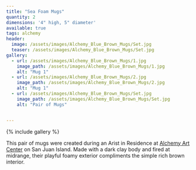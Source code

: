 ```yaml
---
title: "Sea Foam Mugs"
quantity: 2
dimensions: '4" high, 5" diameter'
available: true
tags: alchemy
header:
  image: /assets/images/Alchemy_Blue_Brown_Mugs/Set.jpg
  teaser: /assets/images/Alchemy_Blue_Brown_Mugs/Set.jpg
gallery:
  - url: /assets/images/Alchemy_Blue_Brown_Mugs/1.jpg
    image_path: /assets/images/Alchemy_Blue_Brown_Mugs/1.jpg
    alt: "Mug 1"
  - url: /assets/images/Alchemy_Blue_Brown_Mugs/2.jpg
    image_path: /assets/images/Alchemy_Blue_Brown_Mugs/2.jpg
    alt: "Mug 1"
  - url: /assets/images/Alchemy_Blue_Brown_Mugs/Set.jpg
    image_path: /assets/images/Alchemy_Blue_Brown_Mugs/Set.jpg
    alt: "Pair of Mugs"


---
```


{% include gallery %}

This pair of mugs were created during an Arist in Residence at [Alchemy Art Center](https://alchemyartcenter.com/) on San Juan Island.  Made with a dark clay body and fired at midrange, their playful foamy exterior compliments the simple rich brown interior.
